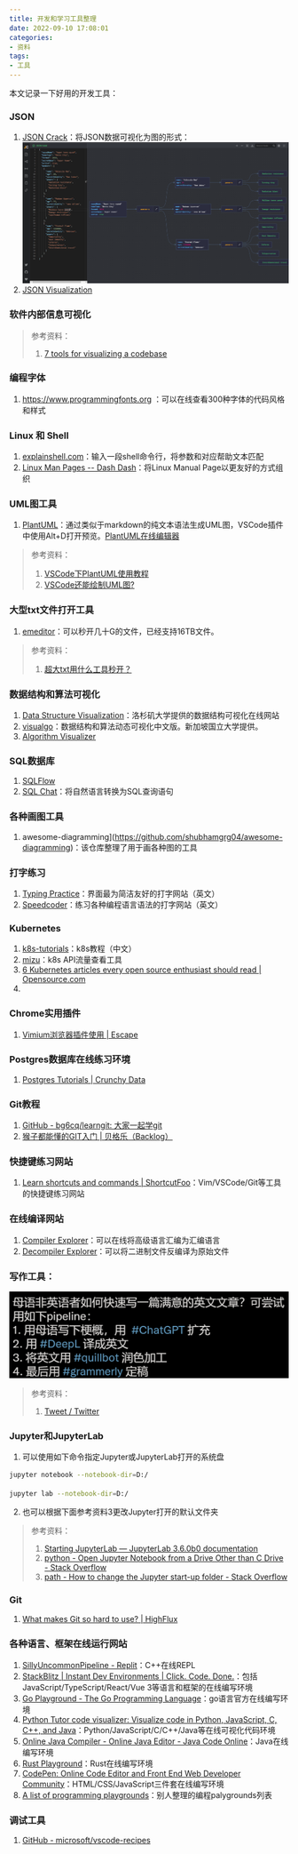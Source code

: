 ```yaml
---
title: 开发和学习工具整理
date: 2022-09-10 17:08:01
categories:
- 资料
tags:
- 工具
---
```

本文记录一下好用的开发工具：
<!--more-->

### JSON
1. [JSON Crack](https://github.com/AykutSarac/jsoncrack.com)：将JSON数据可视化为图的形式：
![](https://raw.githubusercontent.com/Tom89757/ImageHost/main/hexo/20220910171015.png)
2. [JSON Visualization](https://altearius.github.io/tools/json/index.html)

### 软件内部信息可视化

> 参考资料：
> 1. [7 tools for visualizing a codebase](https://lmy.medium.com/7-tools-for-visualizing-a-codebase-41b7cddb1a14)


### 编程字体
1. https://www.programmingfonts.org ：可以在线查看300种字体的代码风格和样式

### Linux 和 Shell
1. [explainshell.com](https://links.bestxtools.com/explainshell.com/)：输入一段shell命令行，将参数和对应帮助文本匹配
2. [Linux Man Pages -- Dash Dash](https://dashdash.io/)：将Linux Manual Page以更友好的方式组织

### UML图工具
1. [PlantUML](https://plantuml.com/zh/)：通过类似于markdown的纯文本语法生成UML图，VSCode插件中使用Alt+D打开预览。[PlantUML在线编辑器](http://www.plantuml.com/plantuml/uml/SyfFKj2rKt3CoKnELR1Io4ZDoSa70000)
> 参考资料：
> 1. [VSCode下PlantUML使用教程](https://gaoxiang15125.gitee.io/2020/10/07/VSCode%E4%B8%8BPlantUML%E4%BD%BF%E7%94%A8%E6%95%99%E7%A8%8B/)
> 2. [VSCode还能绘制UML图?](https://www.bilibili.com/video/BV1kv411q7Kt/)


### 大型txt文件打开工具
1. [emeditor](https://www.emeditor.com/)：可以秒开几十G的文件，已经支持16TB文件。

> 参考资料：
> 1. [超大txt用什么工具秒开？](https://www.zhihu.com/question/279637736)


### 数据结构和算法可视化
1. [Data Structure Visualization](https://www.cs.usfca.edu/~galles/visualization/Algorithms.html)：洛杉矶大学提供的数据结构可视化在线网站
2. [visualgo](https://visualgo.net/zh)：数据结构和算法动态可视化中文版。新加坡国立大学提供。
3. [Algorithm Visualizer](https://algorithm-visualizer.org/)

### SQL数据库
1. [SQLFlow](https://sqlflow.gudusoft.com/?utm_content=buffer137ea&utm_medium=social&utm_source=twitter.com&utm_campaign=buffer#/)
2. [SQL Chat](https://www.sqlchat.ai/)：将自然语言转换为SQL查询语句

### 各种画图工具
1. awesome-diagramming](https://github.com/shubhamgrg04/awesome-diagramming)：该仓库整理了用于画各种图的工具

### 打字练习
1. [Typing Practice](https://www.keybr.com/)：界面最为简洁友好的打字网站（英文）
2. [Speedcoder](https://www.speedcoder.net/)：练习各种编程语言语法的打字网站（英文）

### Kubernetes
1. [k8s-tutorials](https://github.com/guangzhengli/k8s-tutorials)：k8s教程（中文）
2. [mizu](https://github.com/up9inc/mizu)：k8s API流量查看工具
3. [6 Kubernetes articles every open source enthusiast should read | Opensource.com](https://opensource.com/article/22/12/kubernetes-articles)
4. 

### Chrome实用插件
1. [Vimium浏览器插件使用 | Escape](https://www.escapelife.site/posts/28dc24ac.html)

### Postgres数据库在线练习环境
1. [Postgres Tutorials | Crunchy Data](https://www.crunchydata.com/developers/tutorials)

### Git教程
1. [GitHub - bg6cq/learngit: 大家一起学git](https://github.com/bg6cq/learngit)
2. [猴子都能懂的GIT入门 | 贝格乐（Backlog）](https://backlog.com/git-tutorial/cn/)

### 快捷键练习网站
1. [Learn shortcuts and commands | ShortcutFoo](https://www.shortcutfoo.com/?utm_source=bestxtools.com)：Vim/VSCode/Git等工具的快捷键练习网站

### 在线编译网站
1. [Compiler Explorer](https://godbolt.org/)：可以在线将高级语言汇编为汇编语言
2. [Decompiler Explorer](https://dogbolt.org/)：可以将二进制文件反编译为原始文件

### 写作工具：
![](https://raw.githubusercontent.com/Tom89757/ImageHost/main/hexo/20230102002712.png)
> 参考资料：
> 1. [Tweet / Twitter](https://twitter.com/xyz98/status/1607731247987433473)

### Jupyter和JupyterLab
1. 可以使用如下命令指定Jupyter或JupyterLab打开的系统盘
```bash
jupyter notebook --notebook-dir=D:/

jupyter lab --notebook-dir=D:/
```
2. 也可以根据下面参考资料3更改Jupyter打开的默认文件夹
> 参考资料：
> 1. [Starting JupyterLab — JupyterLab 3.6.0b0 documentation](https://jupyterlab.readthedocs.io/en/stable/getting_started/starting.html)
> 2. [python - Open Jupyter Notebook from a Drive Other than C Drive - Stack Overflow](https://stackoverflow.com/questions/55078484/open-jupyter-notebook-from-a-drive-other-than-c-drive)
> 3. [path - How to change the Jupyter start-up folder - Stack Overflow](https://stackoverflow.com/questions/35254852/how-to-change-the-jupyter-start-up-folder#:~:text=In%20the%20start%20menu%2C%20right,new%20%22D%3A%5Cpath%22%20.)

### Git
1. [What makes Git so hard to use? | HighFlux](https://www.highflux.io/blog/what-makes-git-hard-to-use)

### 各种语言、框架在线运行网站
1. [SillyUncommonPipeline - Replit](https://replit.com/@huanguanghoulai/SillyUncommonPipeline#main.cpp)：C++在线REPL
2. [StackBlitz | Instant Dev Environments | Click. Code. Done.](https://stackblitz.com/)：包括JavaScript/TypeScript/React/Vue 3等语言和框架的在线编写环境
3. [Go Playground - The Go Programming Language](https://go.dev/play/)：go语言官方在线编写环境
4. [Python Tutor code visualizer: Visualize code in Python, JavaScript, C, C++, and Java](https://pythontutor.com/visualize.html#mode=edit)：Python/JavaScript/C/C++/Java等在线可视化代码环境
5. [Online Java Compiler - Online Java Editor - Java Code Online](https://www.jdoodle.com/online-java-compiler/)：Java在线编写环境
6. [Rust Playground](https://play.rust-lang.org/?version=stable&mode=debug&edition=2021)：Rust在线编写环境
7. [CodePen: Online Code Editor and Front End Web Developer Community](https://codepen.io/trending)：HTML/CSS/JavaScript三件套在线编写环境
8. [A list of programming playgrounds](https://jvns.ca/blog/2023/04/17/a-list-of-programming-playgrounds/)：别人整理的编程palygrounds列表

### 调试工具
1. [GitHub - microsoft/vscode-recipes](https://github.com/microsoft/vscode-recipes)

